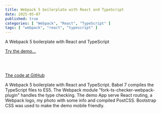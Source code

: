 ```yaml
---
title: Webpack 5 boilerplate with React and TypeScript
date: 2025-05-07
published: true
categories: [ "Webpack", "React", "TypeScript" ]
tags: [ "webpack", "react", "typescript" ]
---
```



A Webpack 5 boilerplate with React and TypeScript

<a href="https://webpack5reacttypescript.persteenolsen.com/" target="_blank">Try the demo...</a>

<br /><br />

<a href="https://github.com/persteenolsen/webpack-5-react-typescript-boilerplate" target="_blank">The code at GitHub</a>

A Webpack 5 boilerplate with React and TypeScript. Babel 7 compiles the TypeScript files to ES5. The Webpack module "fork-ts-checker-webpack-plugin" handles the type checking. The demo App serve React routing, a Webpack logo, my photo with some info and compiled PostCSS. Bootstrap CSS was used to make the demo mobile friendly.


